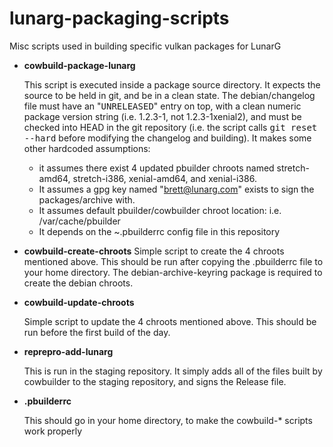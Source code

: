 # lunarg-packaging-scripts
Misc scripts used in building specific vulkan packages for LunarG

- <b>cowbuild-package-lunarg</b>

   This script is executed inside a package source directory.  It expects the source to be held in git, and be in a clean state.  The debian/changelog file must have an "<tt>UNRELEASED</tt>" entry on top, with a clean numeric package version string (i.e. 1.2.3-1, not 1.2.3-1xenial2), and must be checked into HEAD in the git repository (i.e. the script calls <tt>git reset --hard</tt> before modifying the changelog and building).  It makes some other hardcoded assumptions:
   
   - it assumes there exist 4 updated pbuilder chroots named stretch-amd64, stretch-i386, xenial-amd64, and xenial-i386.
   - It assumes a gpg key named "brett@lunarg.com" exists to sign the packages/archive with.
   - It assumes default pbuilder/cowbuilder chroot location: i.e. /var/cache/pbuilder
   - It depends on the ~.pbuilderrc config file in this repository

- <b>cowbuild-create-chroots</b>
   Simple script to create the 4 chroots mentioned above. This should be run after copying the .pbuilderrc file to your home directory. The debian-archive-keyring package is required to create the debian chroots.

- <b>cowbuild-update-chroots</b>

   Simple script to update the 4 chroots mentioned above. This should be run before the first build of the day.

- <b>reprepro-add-lunarg</b>

   This is run in the staging repository.  It simply adds all of the files built by cowbuilder to the staging repository, and signs the Release file.

- <b>.pbuilderrc</b>

   This should go in your home directory, to make the cowbuild-\* scripts work properly
